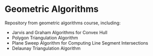 # Geometric Algorithms

Repository from geometric algorithms course, including:
-  Jarvis and Graham Algorithms for Convex Hull
-  Polygon Triangulation Algorithm
-  Plane Sweep Algorithm for Computing Line Segment Intersections
-  Delaunay Triangulation Algorithm
